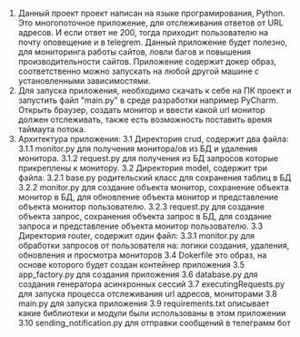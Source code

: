 1. Данный проект проект написан на языке програмирования, Python. Это многопоточное приложение, для отслеживания ответов от URL адресов. И если ответ не 200, тогда приходит пользователю на почту оповещение и в telegrem. Данный приложение будет полезно, для мониторинга работы сайтов,
   ловли багов и повышения производительности сайтов. Приложение содержит докер образ, соответственно можно запускать на любой другой машине с установленными зависимостями.
2. Для запуска приложения, необходимо скачать к себе на ПК проект и запустить файл  "main.py" в среде разработки например PyCharm. Открыть браузер, создать монитор и ввести какой url монитор должен отслеживать, также есть возможность поставить время таймаута потока. 
3. Архитектура приложения:
   3.1 Директория crud, содержит два файла:
       3.1.1 monitor.py для получения монитора/ов из БД и удаления монитора.
       3.1.2 request.py для получения из БД запросов которые прикреплены к монитору.
   3.2 Директория model, содержит три файла:
       3.2.1 base.py родительский класс для сохранения таблиц в БД
       3.2.2 monitor.py  для создание объекта монитор, сохранение объекта монитор в БД, для обновление объекта монитор и представление объекта монитор пользователю.
       3.2.3 request.py для создание объекта запрос, сохранения объекта запрос в БД, для создание запроса и представление объекта монитор пользователю.
   3.3 Директория router, содержит один файл:
       3.3.1 monitor.py для обработки запросов от пользователя на: логики создания, удаления, обновления и просмотра мониторов
   3.4 Dokerfile это образ, на основе которого будет создан контейнер приложения
   3.5 app_factory.py для создания приложения
   3.6 database.py для создания генератора асинхронных сессий
   3.7 executingRequests.py для запуска процесса отслеживания url адресов, мониторами
   3.8 main.py для запуска приложения
   3.9 requirements.txt описывает какие библиотеки и модули были использованы в этом приложении
   3.10 sending_notification.py для отправки сообщений в телеграмм бот
   
   
  


